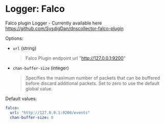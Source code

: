 # Logger: Falco

Falco plugin Logger - Currently available here https://github.com/SysdigDan/dnscollector-falco-plugin

Options:

* `url` (string)
  > Falco Plugin endpoint url "http://127.0.0.1:9200"

* `chan-buffer-size` (integer)
  > Specifies the maximum number of packets that can be buffered before discard additional packets.
  > Set to zero to use the default global value.

Default values:

```yaml
falco:
  url: "http://127.0.0.1:9200/events"
  chan-buffer-size: 0
```

